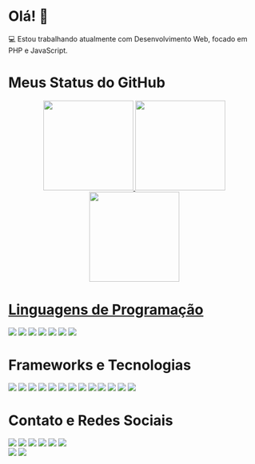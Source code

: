 # Olá! 👋

💻 Estou trabalhando atualmente com Desenvolvimento Web, focado em PHP e JavaScript.


# Meus Status do GitHub

 <div align="center">
  <a href="https://thbertolino.github.io">
  <img height="180em" src="https://github-readme-stats.vercel.app/api?username=thbertolino&show_icons=true&theme=dark&include_all_commits=true&count_private=true"/>
  <img height="180em" src="https://github-readme-stats.vercel.app/api/top-langs/?username=thbertolino&layout=compact&langs_count=7&theme=dark"/>
  <img height="180em" src="https://github-readme-streak-stats.herokuapp.com/?user=thbertolino&layout=compact&langs_count=7&theme=dark"/>
</div> 
 
# Linguagens de Programação

  <p align="left">
   
  <a href="#" alt="PHP">
  <img src="https://img.shields.io/badge/PHP-777BB4?style=for-the-badge&logo=php&logoColor=white" /></a>
   
   <a href="#" alt="JavaScript">
  <img src="https://img.shields.io/badge/JavaScript-323330?style=for-the-badge&logo=javascript&logoColor=F7DF1E" /></a>
   
  <a href="#" alt="Python">
  <img src="https://img.shields.io/badge/Python-3776AB?style=for-the-badge&logo=python&logoColor=white" /></a>
   
   <a href="#" alt="Swift">
  <img src="https://img.shields.io/badge/Swift-FA7343?style=for-the-badge&logo=swift&logoColor=white" /></a>
   
  <a href="#" alt="HTML5">
  <img src="https://img.shields.io/badge/HTML5-E34F26?style=for-the-badge&logo=html5&logoColor=white" /></a>
  
  <a href="#" alt="CSS3">
  <img src="https://img.shields.io/badge/CSS3-1572B6?style=for-the-badge&logo=css3&logoColor=white" /></a>
   
   <a href="#" alt="C++">
  <img src="https://img.shields.io/badge/C%23-239120?style=for-the-badge&logo=c-sharp&logoColor=white" /></a>

</p>

# Frameworks e Tecnologias
   
<p align="left">
  
   <a href="#" alt="Bootstrap">
  <img src="https://img.shields.io/badge/Bootstrap-563D7C?style=for-the-badge&logo=bootstrap&logoColor=white" /></a>
  
  <a href="#" alt="jQuery">
  <img src="https://img.shields.io/badge/jQuery-0769AD?style=for-the-badge&logo=jquery&logoColor=white" /></a>
  
  <a href="#" alt="Codeigniter">
  <img src="https://img.shields.io/badge/Codeigniter-EF4223?style=for-the-badge&logo=codeigniter&logoColor=white" /></a>
 
   <a href="#" alt="Laravel">
  <img src="https://img.shields.io/badge/Laravel-FF2D20?style=for-the-badge&logo=laravel&logoColor=white" /></a>
 
 <a href="#" alt="NodeJs">
  <img src="https://img.shields.io/badge/Node.js-339933?style=for-the-badge&logo=nodedotjs&logoColor=white" /></a>
 
 <a href="#" alt="MySQL">
  <img src="https://img.shields.io/badge/MySQL-00000F?style=for-the-badge&logo=mysql&logoColor=white" /></a>
  
  <a href="#" alt="MariaDB">
  <img src="https://img.shields.io/badge/MariaDB-003545?style=for-the-badge&logo=mariadb&logoColor=white" /></a
  
  <a href="#" alt="NPM">
  <img src="https://img.shields.io/badge/npm-CB3837?style=for-the-badge&logo=npm&logoColor=white" /></a>
  
  <a href="#" alt="Git">
  <img src="https://img.shields.io/badge/Git-F05032?style=for-the-badge&logo=git&logoColor=white" /></a>
 
   <a href="#" alt="Unity">
  <img src="https://img.shields.io/badge/Unity-100000?style=for-the-badge&logo=unity&logoColor=white" /></a>
 
   <a href="#" alt="Postman">
  <img src="https://img.shields.io/badge/Postman-FF6C37?style=for-the-badge&logo=Postman&logoColor=white" /></a>
  
  <a href="#" alt="Xampp">
  <img src="https://img.shields.io/badge/Xampp-F37623?style=for-the-badge&logo=xampp&logoColor=white" /></a>  
 
   <a href="#" alt="Wordpress">
  <img src="https://img.shields.io/badge/Wordpress-21759B?style=for-the-badge&logo=wordpress&logoColor=white" /></a>  
  
</p>
 
 # Contato e Redes Sociais
 
  <p align="left">
  
 <a href = "mailto:thiagopbertolino@gmail.com"><img src="https://img.shields.io/badge/-Gmail-%23333?style=for-the-badge&logo=gmail&logoColor=white" target="_blank"></a>
  <a href="https://www.thbertolino.github.io" target="_blank"><img src="https://img.shields.io/badge/website-000000?style=for-the-badge&logo=About.me&logoColor=white" target="_blank"></a> 
  <a href="https://www.linkedin.com/in/thbertolino" target="_blank"><img src="https://img.shields.io/badge/-LinkedIn-%230077B5?style=for-the-badge&logo=linkedin&logoColor=white" target="_blank"></a> 
  <a href="https://www.discord.com/channels/thiagobertolino" target="_blank"><img src="https://img.shields.io/badge/Discord-7289DA?style=for-the-badge&logo=discord&logoColor=white" target="_blank"></a>
    <a href="https://twitter.com/thbertolino" target="_blank"><img src="https://img.shields.io/badge/Twitter-1DA1F2?style=for-the-badge&logo=twitter&logoColor=white" target="_blank"></a>
  <a href="https://instagram.com/thbertolino" target="_blank"><img src="https://img.shields.io/badge/-Instagram-%23E4405F?style=for-the-badge&logo=instagram&logoColor=white" target="_blank"></a>  
  <a href="https://facebook.com/thbertolino" target="_blank"><img src="https://img.shields.io/badge/Facebook-1877F2?style=for-the-badge&logo=facebook&logoColor=white" target="_blank"></a>
  <a href="https://open.spotify.com/user/thiagopotterbr?si=1fac93bc9d0d4b83" target="_blank"><img src="https://img.shields.io/badge/Spotify-1ED760?&style=for-the-badge&logo=spotify&logoColor=white" target="_blank"></a>
  <p>
